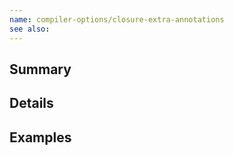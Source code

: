 ```yaml
---
name: compiler-options/closure-extra-annotations
see also:
---
```


## Summary

## Details

## Examples
